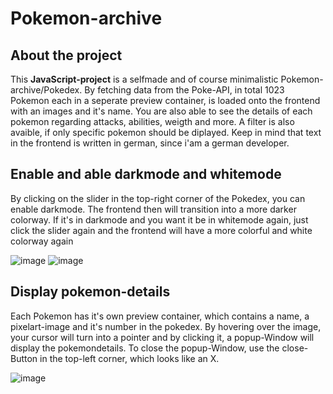 # Pokemon-archive
## About the project
This **JavaScript-project** is a selfmade and of course minimalistic Pokemon-archive/Pokedex. By fetching data from the Poke-API, in total 1023 Pokemon each in a seperate preview container, is loaded onto the frontend with an images and it's name. 
You are also able to see the details of each pokemon regarding attacks, abilities, weigth and more. A filter is also avaible, if only specific pokemon should be diplayed. Keep in mind that text in the frontend is written in german, since i'am a german developer.

## Enable and able darkmode and whitemode
By clicking on the slider in the top-right corner of the Pokedex, you can enable darkmode. The frontend then will transition into a more darker colorway. If it's in darkmode and you want it be in whitemode again, just click the slider again and the frontend will have a more colorful and white colorway again

![image](https://github.com/LouisLohmer/Pokemon-archive/assets/126259607/c936cb12-d282-4f77-9297-888590aa7fbc=200x300)
![image](https://github.com/LouisLohmer/Pokemon-archive/assets/126259607/690802f9-935e-4e6b-9454-0b422380156a)

## Display pokemon-details
Each Pokemon has it's own preview container, which contains a name, a pixelart-image and it's number in the pokedex. By hovering over the image, your cursor will turn into a pointer and by clicking it, a popup-Window will display the pokemondetails.
To close the popup-Window, use the close-Button in the top-left corner, which looks like an X.

![image](https://github.com/LouisLohmer/Pokemon-archive/assets/126259607/627b6670-ae07-4967-884e-8f6ea73f4e90)



